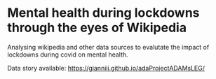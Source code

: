 # Mental health during lockdowns through the eyes of Wikipedia
Analysing wikipedia and other data sources to evalutate the impact of lockdowns during covid on mental health.

Data story available: https://gianniii.github.io/adaProjectADAMsLEG/


<!--
1. # [Start Bootstrap - Clean Blog Jekyll](https://startbootstrap.com/themes/clean-blog-jekyll/) - Official Jekyll Version
2. 
3. [Clean Blog Jekyll](https://startbootstrap.com/themes/clean-blog-jekyll/) is a stylish, responsive blog theme for [Bootstrap](https://getbootstrap.com/) created by [Start Bootstrap](https://startbootstrap.com/). This theme features a blog homepage, about page, contact page, and an example post page along with a working contact form powered by [Formspree](https://formspree.io/).
4. 
5. This repository holds the official Jekyll version of the Clean Blog theme on Start Bootstrap!
6. 
7. ## Preview
8. 
9. [![Clean Blog (Jekyll) Preview](https://startbootstrap.com/assets/img/screenshots/themes/clean-blog-jekyll.png)](http://StartBootstrap.github.io/startbootstrap-clean-blog-jekyll/)
10. 
11. **[View Live Preview](http://StartBootstrap.github.io/startbootstrap-clean-blog-jekyll/)**
12. 
13. ## Installation & Setup
14. 
15. ### Using RubyGems
16. 
17. When installing the theme using RubyGems, demo images, posts, and pages are not included. Follow the instructions below for complete setup.
18. 
19. 1. (Optional) Create a new Jekyll site: `jekyll new my-site`
20. 2. Replace the current theme in your `Gemfile` with `gem "jekyll-theme-clean-blog"`.
21. 3. Install the theme (run the command inside your site directory): `bundle install`
22. 4. Replace the current theme in your `_config.yml` file with `theme: jekyll-theme-clean-blog`.
23. 5. Build your site: `bundle exec jekyll serve`
24. 
25. Assuming there are no errors and the site is building properly, follow these steps next:
26. 
27. 1. Create the following pages if they do not exist already (or change the extension of existing markdown files from `.md` to `.html`):
28. 
29.    * `index.html` - set to `layout: home`
30.    * `about.html` - set to `layout: page`
31.    * `contact.html` - set to `layout: page`
32.    * `posts/index.html` - set to `layout: page` (you will also need to create a `posts` directory)
33. 
34. 2. Configure the `index.html` front matter. Example:
35. 
36.     ```markdown
37.     ---
38.     layout: home
39.     background: '/PATH_TO_IMAGE'
40.     ---
41.     ```
42. 
43. 3. Configure the `about.html`, `contact.html`, and `posts/index.html` front matter. Example:
44. 
45.     ```markdown
46.     ---
47.     layout: page
48.     title: Page Title
49.     description: This is the page description.
50.     background: '/PATH_TO_IMAGE'
51.     ---
52.     ```
53. 
54. 4. For each post in the `_posts` directory, update the front matter. Example:
55. 
56.     ```markdown
57.     ---
58.     layout: post
59.     title: "Post Title"
60.     subtitle: "This is the post subtitle."
61.     date: YYYY-MM-DD HH:MM:SS
62.     background: '/PATH_TO_IMAGE'
63.     ---
64.     ```
65. 
66.     For reference, look at the [demo repository](https://github.com/StartBootstrap/startbootstrap-clean-blog-jekyll) to see how the files are set up.
67. 
68. 5. Add the form to the `contact.html` page. Add the following code to your `contact.html` page:
69. 
70.     ```html
71.     <form name="sentMessage" id="contactForm" novalidate>
72.       <div class="control-group">
73.         <div class="form-group floating-label-form-group controls">
74.           <label>Name</label>
75.           <input type="text" class="form-control" placeholder="Name" id="name" required data-validation-required-message="Please enter your name.">
76.           <p class="help-block text-danger"></p>
77.         </div>
78.       </div>
79.       <div class="control-group">
80.         <div class="form-group floating-label-form-group controls">
81.           <label>Email Address</label>
82.           <input type="email" class="form-control" placeholder="Email Address" id="email" required data-validation-required-message="Please enter your email address.">
83.           <p class="help-block text-danger"></p>
84.         </div>
85.       </div>
86.       <div class="control-group">
87.         <div class="form-group col-xs-12 floating-label-form-group controls">
88.           <label>Phone Number</label>
89.           <input type="tel" class="form-control" placeholder="Phone Number" id="phone" required data-validation-required-message="Please enter your phone number.">
90.           <p class="help-block text-danger"></p>
91.         </div>
92.       </div>
93.       <div class="control-group">
94.         <div class="form-group floating-label-form-group controls">
95.           <label>Message</label>
96.           <textarea rows="5" class="form-control" placeholder="Message" id="message" required data-validation-required-message="Please enter a message."></textarea>
97.           <p class="help-block text-danger"></p>
98.         </div>
99.       </div>
100.       <br>
101.       <div id="success"></div>
102.       <div class="form-group">
103.         <button type="submit" class="btn btn-primary" id="sendMessageButton">Send</button>
104.       </div>
105.     </form>
106.     ```
107. 
108.     Make sure you have the `email` setting in your `_config.yml` file set to a working email address! Once this is set, fill out the form and then check your email, verify the email address using the link sent to you by Formspree, and then the form will be working!
109. 
110. 6. Build your site: `bundle exec jekyll serve`
111. 
112. ### Using Core Files
113. 
114. When using the core files, the demo images, posts, and pages are all included with the download. After following the instructions below, you can then go and change the content of the pages and posts.
115. 
116. 1. [Download](https://github.com/StartBootstrap/startbootstrap-clean-blog-jekyll/archive/master.zip) or Clone the repository.
117. 2. Update the following configuration settings in your `_config.yml` file:
118. 
119.     * `baseurl`
120.     * `url`
121.     * `title`
122.     * `email` (after setting this setting to a working email address, fill out the form on the contact page and send it - then check your email and verify the address and the form will send you messages when used)
123.     * `description`
124.     * `author`
125.     * `twitter_username` (Optional)
126.     * `facebook_username` (Optional)
127.     * `github_username` (Optional)
128.     * `linkedin_username` (Optional)
129.     * `instagram_username` (Optional)
130. 
131. 3. Build your site: `bundle exec jekyll serve`
132. 
133. ## Bugs and Issues
134. 
135. Have a bug or an issue with this template? [Open a new issue](https://github.com/StartBootstrap/startbootstrap-clean-blog-jekyll/issues) here on GitHub!
136. 
137. ## About
138. 
139. Start Bootstrap is an open source library of free Bootstrap templates and themes. All of the free templates and themes on Start Bootstrap are released under the MIT license, which means you can use them for any purpose, even for commercial projects.
140. 
141. * <https://startbootstrap.com>
142. * <https://twitter.com/SBootstrap>
143. 
144. Start Bootstrap was created by and is maintained by **[David Miller](http://davidmiller.io/)**.
145. 
146. * <http://davidmiller.io>
147. * <https://twitter.com/davidmillerhere>
148. * <https://github.com/davidtmiller>
149. 
150. Start Bootstrap is based on the [Bootstrap](https://getbootstrap.com/) framework created by [Mark Otto](https://twitter.com/mdo) and [Jacob Thorton](https://twitter.com/fat).
151. 
## Copyright and License

Copyright 2013-2021 Start Bootstrap LLC. Code released under the [MIT](https://github.com/StartBootstrap/startbootstrap-clean-blog-jekyll/blob/master/LICENSE) license.
